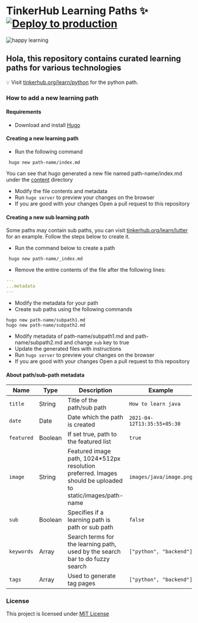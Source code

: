 # TinkerHub Learning Paths :sparkles: [![Deploy to production](https://github.com/tinkerhub-org/TinkerHub-Learning-Paths/actions/workflows/deploy-prod.yml/badge.svg?branch=main)](https://github.com/tinkerhub-org/TinkerHub-Learning-Paths/actions/workflows/deploy-prod.yml)
![happy learning](https://user-images.githubusercontent.com/8397274/114326193-3774f480-9b51-11eb-88d3-e899e5673e98.jpg)

## Hola, this repository contains curated learning paths for various technologies 

:bulb: Visit [tinkerhub.org/learn/python](https://tinkerhub.org/learn/python) for the python path.

### How to add a new learning path
#### Requirements
- Download and install [Hugo](https://gohugo.io/getting-started/installing/)

#### Creating a new learning path
- Run the following command
```shell
 hugo new path-name/index.md
```
You can see that hugo generated a new file named path-name/index.md under the [content](./content) directory
- Modify the file contents and metadata
- Run `hugo server` to preview your changes on the browser
- If you are good with your changes Open a pull request to this repository

#### Creating a new sub learning path
Some paths may contain sub paths, you can visit [tinkerhub.org/learn/lutter](https://tinkerhub.org/learn/flutter) for an example. Follow the steps below to create it.

- Run the command below to create a path
```shell
 hugo new path-name/_index.md
```
- Remove the entire contents of the file after the following lines:
```yaml
---
...metadata
---
```
- Modify the metadata for your path
- Create sub paths using the following commands
```shell
hugo new path-name/subpath1.md
hugo new path-name/subpath2.md
```
- Modify metadata of path-name/subpath1.md and path-name/subpath2.md and change `sub` key to true
- Update the generated files with instructions
- Run `hugo server` to preview your changes on the browser
- If you are good with your changes Open a pull request to this repository

#### About path/sub-path metadata
| Name | Type | Description | Example |
|--------|--------|--------|--------|
| `title` | String |Title of the path/sub path | `How to learn java` |
| `date` | Date | Date which the path is created | `2021-04-12T13:35:55+05:30` |
| `featured` | Boolean | If set true, path to the featured list | `true` |
| `image` | String | Featured image path, 1024*512px resolution preferred. Images should be uploaded to static/images/path-name | `images/java/image.png` |
| `sub` | Boolean | Specifies if a learning path is path or sub path | `false` |
| `keywords` | Array | Search terms for the learning path, used by the search bar to do fuzzy search | `["python", "backend"]` |
| `tags` | Array | Used to generate tag pages | `["python", "backend"]` |

### License
This project is licensed under [MIT License](LICENSE)